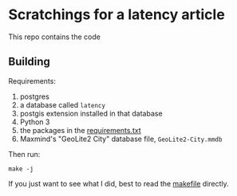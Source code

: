 # Scratchings for a latency article

This repo contains the code

## Building

Requirements:

1. postgres
2. a database called `latency`
3. postgis extension installed in that database
4. Python 3
5. the packages in the [requirements.txt](requirements.txt)
6. Maxmind's "GeoLite2 City" database file, `GeoLite2-City.mmdb`

Then run:

```
make -j
```

If you just want to see what I did, best to read the [makefile](Makefile) directly.
